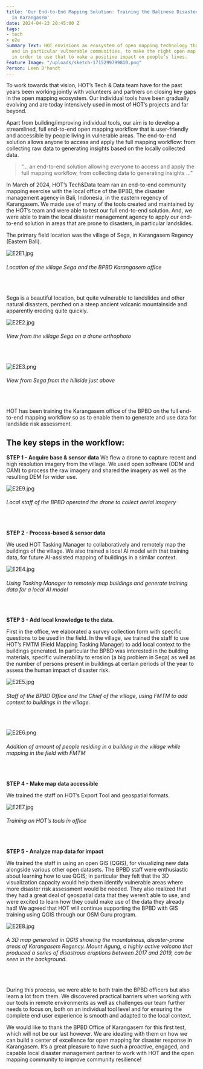 ```yaml
---
title: 'Our End-to-End Mapping Solution: Training the Balinese Disaster Response Team
  in Karangasem'
date: 2024-04-23 20:45:00 Z
tags:
- tech
- e2e
Summary Text: HOT envisions an ecosystem of open mapping technology that enables everyone,
  and in particular vulnerable communities, to make the right open map data available
  in order to use that to make a positive impact on people’s lives.
Feature Image: "/uploads/sketch-1715299799810.png"
Person: Leen D'hondt
---
```


To work towards that vision, HOT’s Tech & Data team have for the past years been working jointly with volunteers and partners on closing key gaps in the open mapping ecosystem. 
Our individual tools have been gradually evolving and are today intensively used in most of HOT’s projects and far beyond. 

Apart from building/improving individual tools, our aim is to develop a streamlined, full end-to-end open mapping workflow that is user-friendly and accessible by people living in vulnerable areas. The end-to-end solution allows anyone to access and apply the full mapping workflow: from collecting raw data to generating insights based on the locally collected data.

> “... an end-to-end solution allowing everyone to access and apply the full mapping workflow, from collecting data to generating insights ...” 

In March of 2024, HOT’s Tech&Data team ran an end-to-end community mapping exercise with the local office of the BPBD, the disaster management agency in Bali, Indonesia, in the eastern regency of Karangasem.  We made use of many of the tools created and maintained by the HOT’s team and were able to test our full end-to-end solution. And, we were able to train the local disaster management agency to apply our end-to-end solution in areas that are prone to disasters, in particular landslides.

The primary field location was the village of Sega, in Karangasem Regency (Eastern Bali).

![E2E1.jpg](/uploads/E2E1.jpg)
<figcaption align = "left"><h6>Location of the village Sega and the BPBD Karangasem office</h6></figcaption><br>

Sega is a beautiful location, but quite vulnerable to landslides and other natural disasters, perched on a steep ancient volcanic mountainside and apparently eroding quite quickly. 

![E2E2.jpg](/uploads/E2E2.jpg)
<figcaption align = "left"><h6>View from the village Sega on a drone orthophoto</h6></figcaption><br>

![E2E3.png](/uploads/E2E3.png)
<figcaption align = "left"><h6>View from Sega from the hillside just above</h6></figcaption><br>

HOT has been training the Karangasem office of the BPBD on the full end-to-end mapping workflow so as to enable them to generate and use data for landslide risk assessment. 

## The key steps in the workflow:

**STEP 1 - Acquire base & sensor data**
We flew a drone to capture recent and high resolution imagery from the village. We used open software (ODM and OAM) to process the raw imagery and shared the imagery as well as the resulting DEM for wider use.

![E2E9.jpg](/uploads/E2E9.jpg)
<figcaption align = "left"><h6>Local staff of the BPBD operated the drone to collect aerial imagery</h6></figcaption><br>

**STEP 2 - Process-based & sensor data**
 
We used HOT Tasking Manager to collaboratively and remotely map the buildings of the village. We also trained a local AI model with that training data, for future AI-assisted mapping of buildings in a similar context.

![E2E4.jpg](/uploads/E2E4.jpg)
<figcaption align = "left"><h6>Using Tasking Manager to remotely map buildings and generate training data for a local AI model</h6></figcaption><br>

**STEP 3 - Add local knowledge to the data.**

First in the office, we elaborated a survey collection form with specific questions to be used in the field. In the village, we trained the staff to use HOT’s FMTM (Field Mapping Tasking Manager) to add local context to the buildings generated. In particular the BPBD was interested in the building materials, specific vulnerability to erosion (a big problem in Sega) as well as the number of persons present in buildings at certain periods of the year to assess the human impact of disaster risk. 

![E2E5.jpg](/uploads/E2E5.jpg)
<figcaption align = "left"><h6>Staff of the BPBD Office and the Chief of the village, using FMTM to add context to buildings in the village.</h6></figcaption><br>

![E2E6.png](/uploads/E2E6.png)
<figcaption align = "left"><h6>Addition of amount of people residing in a building in the village while mapping in the field with FMTM</h6></figcaption><br>

**STEP 4 - Make map data accessible** 

We trained the staff on HOT’s Export Tool and geospatial formats.

![E2E7.jpg](/uploads/E2E7.jpg)
<figcaption align = "left"><h6>Training on HOT’s tools in office</h6></figcaption><br>

**STEP 5 - Analyze map data for impact**

We trained the staff in using an open GIS (QGIS), for visualizing new data alongside various other open datasets. The BPBD staff were enthusiastic about learning how to use QGIS; in particular they felt that the 3D visualization capacity would help them identify vulnerable areas where more disaster risk assessment would be needed. They also realized that they had a great deal of geospatial data that they weren’t able to use, and were excited to learn how they could make use of the data they already had! We agreed that HOT will continue supporting the BPBD with GIS training using QGIS through our OSM Guru program.

![E2E8.jpg](/uploads/E2E8.jpg)
<figcaption align = "left"><h6>A 3D map generated in QGIS showing the mountainous, disaster-prone areas of Karangasem Regency. Mount Agung, a highly active volcano that produced a series of disastrous eruptions between 2017 and 2019, can be seen in the background.</h6></figcaption><br>

During this process, we were able to both train the BPBD officers but also learn a lot from them. We discovered practical barriers when working with our tools in remote environments as well as challenges our team further needs to focus on, both on an individual tool level and for ensuring the complete end user experience is smooth and adapted to the local context.

We would like to thank the BPBD Office of Karangasem for this first test, which will not be our last however. We are ideating with them on how we can build a center of excellence for open mapping for disaster response in Karangasem. It’s a great pleasure to have such a proactive, engaged, and capable local disaster management partner to work with HOT and the open mapping community to improve community resilience!
